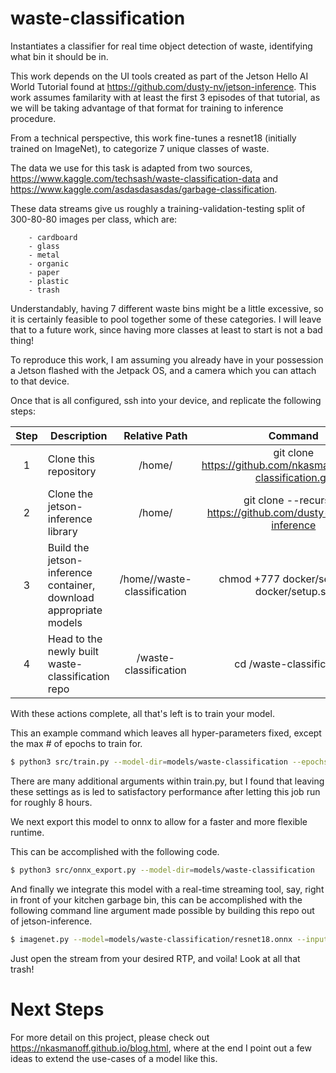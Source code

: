 # waste-classification


Instantiates a classifier for real time object detection of waste, identifying what
bin it should be in.

This work depends on the UI tools created as part of the Jetson Hello AI World Tutorial
found at https://github.com/dusty-nv/jetson-inference. This work assumes familarity with at least the first 3 episodes
of that tutorial, as we will be taking advantage of that format for training to inference procedure.


From a technical perspective, this work fine-tunes a resnet18 (initially trained on ImageNet), to categorize 7 unique
classes of waste.


The data we use for this task is adapted from two sources, https://www.kaggle.com/techsash/waste-classification-data and https://www.kaggle.com/asdasdasasdas/garbage-classification.

These data streams give us roughly a training-validation-testing split of 300-80-80 images per class, which are:

        - cardboard
        - glass
        - metal
        - organic
        - paper
        - plastic
        - trash

Understandably, having 7 different waste bins might be a little excessive, so it is certainly feasible to pool together some of these categories.
I will leave that to a future work, since having more classes at least to start is not a bad thing!




To reproduce this work, I am assuming you already have in your possession a Jetson
flashed with the Jetpack OS, and a camera which you can attach to that device.

Once that is all configured, ssh into your device, and replicate the following steps:


| Step | Description | Relative Path | Command |
| :---: | --- | :---: | :---: |
| 1 | Clone this repository | /home/<your-name> | git clone https://github.com/nkasmanoff/waste-classification.git  |
| 2 | Clone the jetson-inference library | /home/<your-name> | git clone --recursive https://github.com/dusty-nv/jetson-inference |
| 3 | Build the jetson-inference container, download appropriate models | /home/<your-name>/waste-classification | chmod +777 docker/setup.sh & docker/setup.sh
| 4 | Head to the newly built waste-classification repo | /waste-classification | cd /waste-classification/


With these actions complete, all that's left is to train your model.

This an example command which leaves all hyper-parameters fixed, except the max # of epochs to train for.

```bash
$ python3 src/train.py --model-dir=models/waste-classification --epochs=250 /waste-classification/data/waste-classification
```

There are many additional arguments within train.py, but I found that leaving these settings as is led to satisfactory performance
after letting this job run for roughly 8 hours.

We next export this model to onnx to allow for a faster and more flexible runtime.

This can be accomplished with the following code.
```bash
$ python3 src/onnx_export.py --model-dir=models/waste-classification
```



And finally we integrate this model with a real-time streaming tool, say, right in front of your kitchen garbage bin, this can be accomplished with the following command line argument made possible by building this repo out of jetson-inference.

```bash
$ imagenet.py --model=models/waste-classification/resnet18.onnx --input_blob=input_0 --output_blob=output_0 --labels=data/waste-classification/labels.txt csi://0  --input-codec=h264 rtp://<YOUR IP ADDRESS>:1234
```


Just open the stream from your desired RTP, and voila! Look at all that trash!


# Next Steps

For more detail on this project, please check out https://nkasmanoff.github.io/blog.html, where at the end I point out a few ideas to extend
the use-cases of a model like this.
